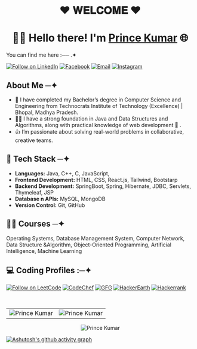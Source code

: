 <h1 align="center" >❤︎ 𝐖𝐄𝐋𝐂𝐎𝐌𝐄 ❤︎ </h1>

<h1 align="center" > 🧑‍💻 Hello there! I'm <a href="https://www.linkedin.com/in/prince-kumar732003/" target="_blank">Prince Kumar</a> 🌐</h1>

You can find me here :── .✦
<p align="left">
  <a href="https://www.linkedin.com/in/prince-kumar732003/"><img title="Follow on LinkedIn" src="https://img.shields.io/badge/LinkedIn-0077B5?style=for-the-badge&logo=linkedin&logoColor=white"/></a>
  <a href="https://www.facebook.com/profile.php?id=100041425881467"><img title="Facebook" src="https://img.shields.io/badge/Facebook-2962FF?style=for-the-badge&logo=facebook&logoColor=white"/></a>
  <a href="mailto:kumarprince00243@gmail.com"><img title="Email" src="https://img.shields.io/badge/Gmail-D14836?style=for-the-badge&logo=gmail&logoColor=white"/></a>
  <a href="https://www.instagram.com/_kum_.07/" rel="nofollow"><img alt="Instagram" src="https://img.shields.io/badge/Instagram-E4405F?style=for-the-badge&amp;logo=instagram&amp;logoColor=white" style="max-width: 100%;"></a>
  
 
## About Me ─✦
- 🔭 I have completed my Bachelor’s degree in Computer Science and Engineering from Technocrats Institute of Technology        (Excellence) | Bhopal, Madhya Pradesh.
- 👩‍💻  I have a strong foundation in Java and Data Structures and Algorithms, along with practical knowledge of web development 💖 . 
- 👍  I’m passionate about solving real-world problems in collaborative, creative teams.

  

## 💼 Tech Stack ─✦
- **Languages:** Java, C++, C, JavaScript,
- **Frontend Development:** HTML, CSS, React.js, Tailwind, Bootstarp
- **Backend Development:** SpringBoot, Spring, Hibernate, JDBC, Servlets, Thymeleaf, JSP 
- **Database n APIs:** MySQL, MongoDB
- **Version Control:** Git, GitHub


## 👩‍💻 Courses ─✦
  Operating Systems, Database Management System, Computer Network, Data Structure &Algorithm,
   Object-Oriented Programming, Artificial Intelligence, Machine Learning


## 💻 Coding Profiles :─✦
<p align="left">
  <a href="https://leetcode.com/u/prince_kumar1/"><img title="Follow on LeetCode" src="https://img.shields.io/badge/LeetCode-0077B5?style=for-the-badge&logo=leetcode&logoColor=white"/></a>
  <a href="https://www.codechef.com/users/unknown_user07"><img title="CodeChef" src="https://img.shields.io/badge/Codechef-2962FF?style=for-the-badge&logo=codechef&logoColor=white"/></a>
  <a href="https://www.geeksforgeeks.org/user/kumarprinof21/"><img title="GFG" src="https://img.shields.io/badge/GeeksforGeeks-D14836?style=for-the-badge&logo=GeeksforGeeks&logoColor=white"/></a>
  <a href="https://www.hackerearth.com/@kumarprince00243/" rel="nofollow"><img alt="HackerEarth" src="https://img.shields.io/badge/HackerEarth-E4405F?style=for-the-badge&amp;logo=HackerEarth&amp;logoColor=white" style="max-width: 100%;"></a>
  <a href="https://www.hackerrank.com/profile/kumarprince00243" rel="nofollow"><img alt="Hackerrank" src="https://img.shields.io/badge/Hackerrank-E4405F?style=for-the-badge&amp;logo=Hackerrank&amp;logoColor=white" style="max-width: 100%;"></a>

</p>

 </br>
 
<table>
  <tr>
   
<td><img src="https://github-readme-stats.vercel.app/api?username=princekumar987&include_all_commits=true&count_private=true&show_icons=true&line_height=20&title_color=7A7ADB&icon_color=2234AE&text_color=D3D3D3&bg_color=0,000000,130F40" alt="Prince Kumar" />
    <td><img src="https://github-readme-stats.vercel.app/api/top-langs?username=princekumar987&show_icons=true&locale=en&layout=compact&title_color=7A7ADB&icon_color=2234AE&text_color=D3D3D3&bg_color=0,000000,130F40" alt="Prince Kumar" /></td>
  </tr>
</table>

<div align="center">
<p><img align="center" src="https://github-readme-streak-stats.herokuapp.com/?user=princekumar987&theme=dark" alt="Prince Kumar" /></p>
  </div>

[![Ashutosh's github activity graph](https://github-readme-activity-graph.vercel.app/graph?username=princekumar987&bg_color=ffcfe9&color=9e4c98&line=9e4c98&point=403d3d&area=true&hide_border=true)](https://github.com/ashutosh00710/github-readme-activity-graph)
